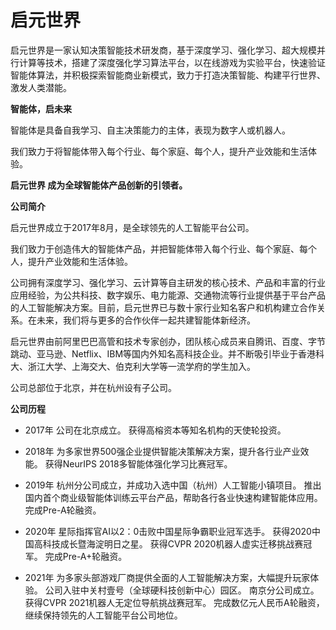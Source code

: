 # 

# 启元世界


启元世界是一家认知决策智能技术研发商，基于深度学习、强化学习、超大规模并行计算等技术，搭建了深度强化学习算法平台，以在线游戏为实验平台，快速验证智能体算法，并积极探索智能商业新模式，致力于打造决策智能、构建平行世界、激发人类潜能。

**智能体，启未来**

智能体是具备自我学习、自主决策能力的主体，表现为数字人或机器人。

我们致力于将智能体带入每个行业、每个家庭、每个人，提升产业效能和生活体验。

**启元世界 成为全球智能体产品创新的引领者。**

**公司简介**

启元世界成立于2017年8月，是全球领先的人工智能平台公司。

我们致力于创造伟大的智能体产品，并把智能体带入每个行业、每个家庭、每个人，提升产业效能和生活体验。

公司拥有深度学习、强化学习、云计算等自主研发的核心技术、产品和丰富的行业应用经验，为公共科技、数字娱乐、电力能源、交通物流等行业提供基于平台产品的人工智能解决方案。目前，启元世界已与数十家行业知名客户和机构建立合作关系。在未来，我们将与更多的合作伙伴一起共建智能体新经济。

启元世界由前阿里巴巴高管和技术专家创办，团队核心成员来自腾讯、百度、字节跳动、亚马逊、Netflix、IBM等国内外知名高科技企业。并不断吸引毕业于香港科大、浙江大学、上海交大、伯克利大学等一流学府的学生加入。

公司总部位于北京，并在杭州设有子公司。

**公司历程**

- 2017年 
  公司在北京成立。
  获得高榕资本等知名机构的天使轮投资。

  

- 2018年
  为多家世界500强企业提供智能决策解决方案，提升各行业产业效能。
  获得NeurIPS 2018多智能体强化学习比赛冠军。

  

- 2019年
  杭州分公司成立，并成功入选中国（杭州）人工智能小镇项目。
  推出国内首个商业级智能体训练云平台产品，帮助各行各业快速构建智能体应用。
  完成Pre-A轮融资。

  

- 2020年
  星际指挥官AI以2：0击败中国星际争霸职业冠军选手。
  获得2020中国高科技成长暨海淀明日之星。
  获得CVPR 2020机器人虚实迁移挑战赛冠军。
  完成Pre-A+轮融资。

  

- 2021年
为多家头部游戏厂商提供全面的人工智能解决方案，大幅提升玩家体验。
公司入驻中关村壹号（全球硬科技创新中心）园区。
南京分公司成立。
获得CVPR 2021机器人无定位导航挑战赛冠军。
完成数亿元人民币A轮融资，继续保持领先的人工智能平台公司地位。



